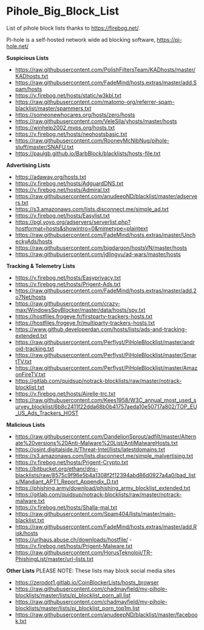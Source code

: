 # Pihole_Big_Block_List
List of pihole block lists thanks to https://firebog.net/.

Pi-hole is a self-hosted network wide ad blocking software, https://pi-hole.net/


**Suspicious Lists**

- https://raw.githubusercontent.com/PolishFiltersTeam/KADhosts/master/KADhosts.txt
- https://raw.githubusercontent.com/FadeMind/hosts.extras/master/add.Spam/hosts
- https://v.firebog.net/hosts/static/w3kbl.txt
- https://raw.githubusercontent.com/matomo-org/referrer-spam-blacklist/master/spammers.txt
- https://someonewhocares.org/hosts/zero/hosts
- https://raw.githubusercontent.com/VeleSila/yhosts/master/hosts
- https://winhelp2002.mvps.org/hosts.txt
- https://v.firebog.net/hosts/neohostsbasic.txt
- https://raw.githubusercontent.com/RooneyMcNibNug/pihole-stuff/master/SNAFU.txt
- https://paulgb.github.io/BarbBlock/blacklists/hosts-file.txt

**Advertising Lists**

- https://adaway.org/hosts.txt
- https://v.firebog.net/hosts/AdguardDNS.txt
- https://v.firebog.net/hosts/Admiral.txt
- https://raw.githubusercontent.com/anudeepND/blacklist/master/adservers.txt
- https://s3.amazonaws.com/lists.disconnect.me/simple_ad.txt
- https://v.firebog.net/hosts/Easylist.txt
- https://pgl.yoyo.org/adservers/serverlist.php?hostformat=hosts&showintro=0&mimetype=plaintext
- https://raw.githubusercontent.com/FadeMind/hosts.extras/master/UncheckyAds/hosts
- https://raw.githubusercontent.com/bigdargon/hostsVN/master/hosts
- https://raw.githubusercontent.com/jdlingyu/ad-wars/master/hosts

**Tracking & Telemetry Lists**

- https://v.firebog.net/hosts/Easyprivacy.txt
- https://v.firebog.net/hosts/Prigent-Ads.txt
- https://raw.githubusercontent.com/FadeMind/hosts.extras/master/add.2o7Net/hosts
- https://raw.githubusercontent.com/crazy-max/WindowsSpyBlocker/master/data/hosts/spy.txt
- https://hostfiles.frogeye.fr/firstparty-trackers-hosts.txt
- https://hostfiles.frogeye.fr/multiparty-trackers-hosts.txt
- https://www.github.developerdan.com/hosts/lists/ads-and-tracking-extended.txt
- https://raw.githubusercontent.com/Perflyst/PiHoleBlocklist/master/android-tracking.txt
- https://raw.githubusercontent.com/Perflyst/PiHoleBlocklist/master/SmartTV.txt
- https://raw.githubusercontent.com/Perflyst/PiHoleBlocklist/master/AmazonFireTV.txt
- https://gitlab.com/quidsup/notrack-blocklists/raw/master/notrack-blocklist.txt
- https://v.firebog.net/hosts/Airelle-trc.txt
- https://raw.githubusercontent.com/Kees1958/W3C_annual_most_used_survey_blocklist/6b8c2411f22dda68b0b41757aeda10e50717a802/TOP_EU_US_Ads_Trackers_HOST

**Malicious Lists**

- https://raw.githubusercontent.com/DandelionSprout/adfilt/master/Alternate%20versions%20Anti-Malware%20List/AntiMalwareHosts.txt
- https://osint.digitalside.it/Threat-Intel/lists/latestdomains.txt
- https://s3.amazonaws.com/lists.disconnect.me/simple_malvertising.txt
- https://v.firebog.net/hosts/Prigent-Crypto.txt
- https://bitbucket.org/ethanr/dns-blacklists/raw/8575c9f96e5b4a1308f2f12394abd86d0927a4a0/bad_lists/Mandiant_APT1_Report_Appendix_D.txt
- https://phishing.army/download/phishing_army_blocklist_extended.txt
- https://gitlab.com/quidsup/notrack-blocklists/raw/master/notrack-malware.txt
- https://v.firebog.net/hosts/Shalla-mal.txt
- https://raw.githubusercontent.com/Spam404/lists/master/main-blacklist.txt
- https://raw.githubusercontent.com/FadeMind/hosts.extras/master/add.Risk/hosts
- https://urlhaus.abuse.ch/downloads/hostfile/
-https://v.firebog.net/hosts/Prigent-Malware.txt
- https://raw.githubusercontent.com/HorusTeknoloji/TR-PhishingList/master/url-lists.txt


**Other Lists** PLEASE NOTE: These lists may block social media sites 

- https://zerodot1.gitlab.io/CoinBlockerLists/hosts_browser
- https://raw.githubusercontent.com/chadmayfield/my-pihole-blocklists/master/lists/pi_blocklist_porn_all.list
- https://raw.githubusercontent.com/chadmayfield/my-pihole-blocklists/master/lists/pi_blocklist_porn_top1m.list
- https://raw.githubusercontent.com/anudeepND/blacklist/master/facebook.txt
